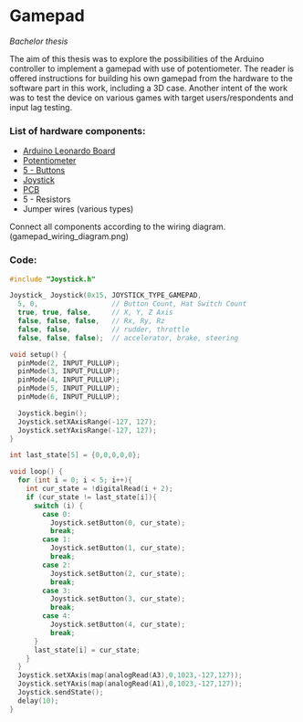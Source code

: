 # Gamepad
*Bachelor thesis*

The aim of this thesis was to explore the possibilities of the Arduino controller to implement a gamepad with use of potentiometer. The reader is offered instructions for building his own gamepad from the hardware to the software part in this work, including a 3D case. 
Another intent of the work was to test the device on various games with target users/respondents and input lag testing.

### List of hardware components:
* [Arduino Leonardo Board](https://techfun.sk/produkt/arduino-leonardo-original/)
* [Potentiometer](https://techfun.sk/produkt/potenciometer-rozne-typy-b1k-az-b500k/)
* [5 - Buttons](https://techfun.sk/produkt/organizer-s-tlacidlami-a-nasadami-12x12x4-3-mm/)
* [Joystick](https://techfun.sk/produkt/joystick-2-osi-analogovy-vystup/)
* [PCB](https://techfun.sk/produkt/nepajive-pole-170-bodov/)
* 5 - Resistors
* Jumper wires (various types)

Connect all components according to the wiring diagram. (gamepad_wiring_diagram.png)

### Code:

``` c++
#include "Joystick.h"

Joystick_ Joystick(0x15, JOYSTICK_TYPE_GAMEPAD,
  5, 0,                  // Button Count, Hat Switch Count
  true, true, false,     // X, Y, Z Axis
  false, false, false,   // Rx, Ry, Rz
  false, false,          // rudder, throttle
  false, false, false);  // accelerator, brake, steering

void setup() {
  pinMode(2, INPUT_PULLUP);
  pinMode(3, INPUT_PULLUP);
  pinMode(4, INPUT_PULLUP);
  pinMode(5, INPUT_PULLUP); 
  pinMode(6, INPUT_PULLUP);

  Joystick.begin();
  Joystick.setXAxisRange(-127, 127);
  Joystick.setYAxisRange(-127, 127);
}

int last_state[5] = {0,0,0,0,0};

void loop() {
  for (int i = 0; i < 5; i++){
    int cur_state = !digitalRead(i + 2);
    if (cur_state != last_state[i]){
      switch (i) {
        case 0: 
          Joystick.setButton(0, cur_state);
          break;
        case 1: 
          Joystick.setButton(1, cur_state);
          break;
        case 2: 
          Joystick.setButton(2, cur_state);
          break;
        case 3: 
          Joystick.setButton(3, cur_state);
          break;
        case 4: 
          Joystick.setButton(4, cur_state);
          break;
      }
      last_state[i] = cur_state;
    }
  }
  Joystick.setXAxis(map(analogRead(A3),0,1023,-127,127));
  Joystick.setYAxis(map(analogRead(A1),0,1023,-127,127));
  Joystick.sendState();
  delay(10);
}
```
